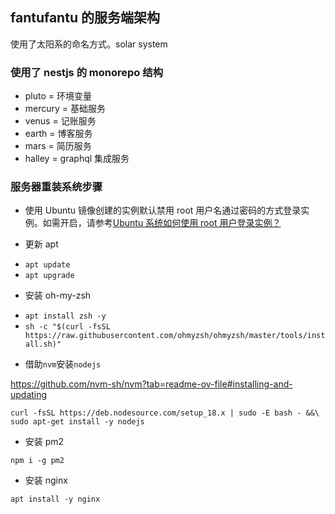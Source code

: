 ## fantufantu 的服务端架构

使用了太阳系的命名方式。solar system

### 使用了 nestjs 的 monorepo 结构

- pluto = 环境变量
- mercury = 基础服务
- venus = 记账服务
- earth = 博客服务
- mars = 简历服务
- halley = graphql 集成服务

### 服务器重装系统步骤

- 使用 Ubuntu 镜像创建的实例默认禁用 root 用户名通过密码的方式登录实例。如需开启，请参考[Ubuntu 系统如何使用 root 用户登录实例？](https://cloud.tencent.com/document/product/1207/44569#ubuntu-.E7.B3.BB.E7.BB.9F.E5.A6.82.E4.BD.95.E4.BD.BF.E7.94.A8-root-.E7.94.A8.E6.88.B7.E7.99.BB.E5.BD.95.E5.AE.9E.E4.BE.8B.EF.BC.9F)

- 更新 apt

* `apt update`
* `apt upgrade`

- 安装 oh-my-zsh

* `apt install zsh -y`
* `sh -c "$(curl -fsSL https://raw.githubusercontent.com/ohmyzsh/ohmyzsh/master/tools/install.sh)"`

- 借助`nvm`安装`nodejs`

https://github.com/nvm-sh/nvm?tab=readme-ov-file#installing-and-updating

```
curl -fsSL https://deb.nodesource.com/setup_18.x | sudo -E bash - &&\
sudo apt-get install -y nodejs
```

- 安装 pm2

```
npm i -g pm2
```

- 安装 nginx

```
apt install -y nginx
```
